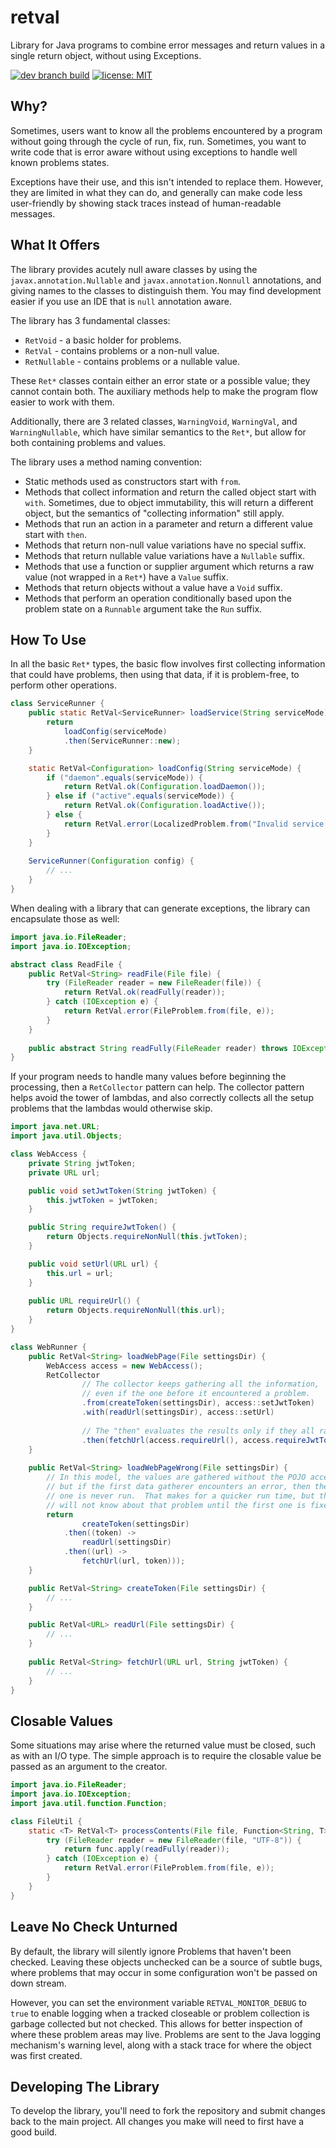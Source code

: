 # retval

Library for Java programs to combine error messages and return values in a single return object, without using Exceptions.

[![dev branch build](https://travis-ci.com/groboclown/java-retval.svg?branch=dev)](https://travis-ci.com/github/groboclown/java-retval) [![license: MIT](https://img.shields.io/badge/license-MIT-brightgreen)](https://github.com/groboclown/java-retval)


## Why?

Sometimes, users want to know all the problems encountered by a program without going through the cycle of run, fix, run.  Sometimes, you want to write code that is error aware without using exceptions to handle well known problems states.

Exceptions have their use, and this isn't intended to replace them.  However, they are limited in what they can do, and generally can make code less user-friendly by showing stack traces instead of human-readable messages.


## What It Offers

The library provides acutely null aware classes by using the `javax.annotation.Nullable` and `javax.annotation.Nonnull` annotations, and giving names to the classes to distinguish them.  You may find development easier if you use an IDE that is `null` annotation aware.

The library has 3 fundamental classes:

* `RetVoid` - a basic holder for problems.
* `RetVal` - contains problems or a non-null value.
* `RetNullable` - contains problems or a nullable value.

These `Ret*` classes contain either an error state or a possible value; they cannot contain both.  The auxiliary methods help to make the program flow easier to work with them. 

Additionally, there are 3 related classes, `WarningVoid`, `WarningVal`, and `WarningNullable`, which have similar semantics to the `Ret*`, but allow for both containing problems and values.

The library uses a method naming convention:

* Static methods used as constructors start with `from`.
* Methods that collect information and return the called object start with `with`.  Sometimes, due to object immutability, this will return a different object, but the semantics of "collecting information" still apply.
* Methods that run an action in a parameter and return a different value start with `then`.
* Methods that return non-null value variations have no special suffix.
* Methods that return nullable value variations have a `Nullable` suffix.
* Methods that use a function or supplier argument which returns a raw value (not wrapped in a `Ret*`) have a `Value` suffix.
* Methods that return objects without a value have a `Void` suffix.
* Methods that perform an operation conditionally based upon the problem state on a `Runnable` argument take the `Run` suffix.


## How To Use

In all the basic `Ret*` types, the basic flow involves first collecting information that could have problems, then using that data, if it is problem-free, to perform other operations.

```java
class ServiceRunner {
    public static RetVal<ServiceRunner> loadService(String serviceMode) {
        return
            loadConfig(serviceMode)
            .then(ServiceRunner::new);
    }

    static RetVal<Configuration> loadConfig(String serviceMode) {
        if ("daemon".equals(serviceMode)) {
            return RetVal.ok(Configuration.loadDaemon());
        } else if ("active".equals(serviceMode)) {
            return RetVal.ok(Configuration.loadActive());
        } else {
            return RetVal.error(LocalizedProblem.from("Invalid service mode"));
        }
    }
    
    ServiceRunner(Configuration config) {
        // ...
    }
}
```

When dealing with a library that can generate exceptions, the library can encapsulate those as well:

```java
import java.io.FileReader;
import java.io.IOException;

abstract class ReadFile {
    public RetVal<String> readFile(File file) {
        try (FileReader reader = new FileReader(file)) {
            return RetVal.ok(readFully(reader));
        } catch (IOException e) {
            return RetVal.error(FileProblem.from(file, e));
        }
    }
    
    public abstract String readFully(FileReader reader) throws IOException;
}
```

If your program needs to handle many values before beginning the processing, then a `RetCollector` pattern can help.  The collector pattern helps avoid the tower of lambdas, and also correctly collects all the setup problems that the lambdas would otherwise skip.

```java
import java.net.URL;
import java.util.Objects;

class WebAccess {
    private String jwtToken;
    private URL url;

    public void setJwtToken(String jwtToken) {
        this.jwtToken = jwtToken;
    }

    public String requireJwtToken() {
        return Objects.requireNonNull(this.jwtToken);
    }

    public void setUrl(URL url) {
        this.url = url;
    }
    
    public URL requireUrl() {
        return Objects.requireNonNull(this.url);
    }
}

class WebRunner {
    public RetVal<String> loadWebPage(File settingsDir) {
        WebAccess access = new WebAccess();
        RetCollector
                // The collector keeps gathering all the information,
                // even if the one before it encountered a problem.
                .from(createToken(settingsDir), access::setJwtToken)
                .with(readUrl(settingsDir), access::setUrl)
                
                // The "then" evaluates the results only if they all ran successfully.
                .then(fetchUrl(access.requireUrl(), access.requireJwtToken()));
    }
    
    public RetVal<String> loadWebPageWrong(File settingsDir) {
        // In this model, the values are gathered without the POJO accessor,
        // but if the first data gatherer encounters an error, then the second
        // one is never run.  That makes for a quicker run time, but the end-user
        // will not know about that problem until the first one is fixed.
        return
                createToken(settingsDir)
            .then((token) ->
                readUrl(settingsDir)
            .then((url) ->
                fetchUrl(url, token)));
    }

    public RetVal<String> createToken(File settingsDir) {
        // ...
    }

    public RetVal<URL> readUrl(File settingsDir) {
        // ...
    }
    
    public RetVal<String> fetchUrl(URL url, String jwtToken) {
        // ...
    }
}
```


## Closable Values

Some situations may arise where the returned value must be closed, such as with an I/O type.  The simple approach is to require the closable value be passed as an argument to the creator.

```java
import java.io.FileReader;
import java.io.IOException;
import java.util.function.Function;

class FileUtil {
    static <T> RetVal<T> processContents(File file, Function<String, T> func) {
        try (FileReader reader = new FileReader(file, "UTF-8")) {
            return func.apply(readFully(reader));
        } catch (IOException e) {
            return RetVal.error(FileProblem.from(file, e));
        }
    }
}
```


## Leave No Check Unturned

By default, the library will silently ignore Problems that haven't been checked.  Leaving these objects unchecked can be a source of subtle bugs, where problems that may occur in some configuration won't be passed on down stream.

However, you can set the environment variable `RETVAL_MONITOR_DEBUG` to `true` to enable logging when a tracked closeable or problem collection is garbage collected but not checked.  This allows for better inspection of where these problem areas may live.  Problems are sent to the Java logging mechanism's warning level, along with a stack trace for where the object was first created.


## Developing The Library

To develop the library, you'll need to fork the repository and submit changes back to the main project.  All changes you make will need to first have a good build.
